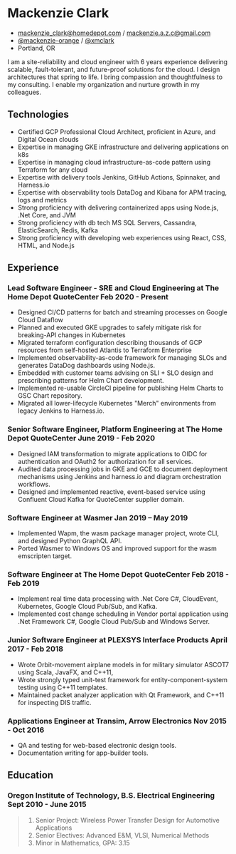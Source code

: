 <!-- The (first) h1 will be used as the <title> of the HTML page -->
# Mackenzie Clark

<!-- The unordered list immediately after the h1 will be formatted on a single
line. It is intended to be used for contact details -->
- [mackenzie_clark@homedepot.com](mail:mackenzie_clark@homedepot.com) / [mackenzie.a.z.c@gmail.com](mail:mackenzie.a.z.c@gmail.com)
- [@mackenzie-orange](https://github.com/mackenzie-orange) / [@xmclark](https://github.com/xmclark)
- Portland, OR

<!-- The paragraph after the h1 and ul and before the first h2 is optional. It
is intended to be used for a short summary. -->
I am a site-reliability and cloud engineer with 6 years experience delivering scalable, fault-tolerant, and future-proof solutions for the cloud. I design architectures that spring to life. I bring compassion and thoughtfulness to my consulting. I enable my organization and nurture growth in my colleagues. 

## Technologies

- Certified GCP Professional Cloud Architect, proficient in Azure, and Digital Ocean clouds
- Expertise in managing GKE infrastructure and delivering applications on k8s
- Expertise in managing cloud infrastructure-as-code pattern using Terraform for any cloud
- Expertise with delivery tools Jenkins, GitHub Actions, Spinnaker, and Harness.io
- Expertise with observability tools DataDog and Kibana for APM tracing, logs and metrics
- Strong proficiency with delivering containerized apps using Node.js, .Net Core, and JVM
- Strong proficiency with db tech MS SQL Servers, Cassandra, ElasticSearch, Redis, Kafka
- Strong proficiency with developing web experiences using React, CSS, HTML, and Node.js

## Experience

<!-- You have to wrap the "left" and "right" half of these headings in spans by
hand -->
### <span>Lead Software Engineer - SRE and Cloud Engineering at The Home Depot QuoteCenter</span> <span>Feb 2020 - Present</span>

- Designed CI/CD patterns for batch and streaming processes on Google Cloud Dataflow
- Planned and executed GKE upgrades to safely mitigate risk for breaking-API changes in Kubernetes
- Migrated terraform configuration describing thousands of GCP resources from self-hosted Atlantis to Terraform Enterprise 
- Implemented observability-as-code framework for managing SLOs and generates DataDog dashboards using Node.js. 
- Embedded with customer teams advising on SLI + SLO design and prescribing patterns for Helm Chart development.
- Implemented re-usable CircleCI pipeline for publishing Helm Charts to GSC Chart repository.
- Migrated all lower-lifecycle Kubernetes "Merch" environments from legacy Jenkins to Harness.io.

### <span>Senior Software Engineer, Platform Engineering at The Home Depot QuoteCenter</span> <span>June 2019 - Feb 2020</span>

- Designed IAM transformation to migrate applications to OIDC for authentication and OAuth2 for authorization for all services.
- Audited data processing jobs in GKE and GCE to document deployment mechanisms using Jenkins and harness.io and diagram orchestration workflows.
- Designed and implemented reactive, event-based service using Confluent Cloud Kafka for QuoteCenter supplier domain.

### <span>Software Engineer at Wasmer</span> <span>Jan 2019 – May 2019</span>

- Implemented Wapm, the wasm package manager project, wrote CLI, and designed Python GraphQL API.
- Ported Wasmer to Windows OS and improved support for the wasm emscripten target.

### <span>Software Engineer at The Home Depot QuoteCenter</span> <span>Feb 2018 - Feb 2019</span>

- Implement real time data processing with .Net Core C#, CloudEvent, Kubernetes, Google Cloud Pub/Sub, and Kafka.
- Implemented cost change scheduling in Vendor portal application using .Net Framework C#, Google Cloud Pub/Sub and Windows Server.

### <span>Junior Software Engineer at PLEXSYS Interface Products</span> <span>April 2017 - Feb 2018</span>

- Wrote Orbit-movement airplane models in for military simulator ASCOT7 using Scala, JavaFX, and C++11, 
- Wrote strongly typed unit-test framework for entity-component-system testing using C++11 templates.
- Maintained packet analyzer application with Qt Framework, and C++11 for inspecting DIS traffic.

### <span>Applications Engineer at Transim, Arrow Electronics</span> <span>Nov 2015 - Oct 2016</span>

 - QA and testing for web-based electronic design tools.
 - Documentation writing for app-builder tools.

## Education

### <span>Oregon Institute of Technology, B.S. Electrical Engineering</span> <span>Sept 2010 - June 2015</span>
   
> 1. Senior Project: Wireless Power Transfer Design for Automotive Applications
> 2. Senior Electives: Advanced E&M, VLSI, Numerical Methods
> 3. Minor in Mathematics, GPA: 3.15
